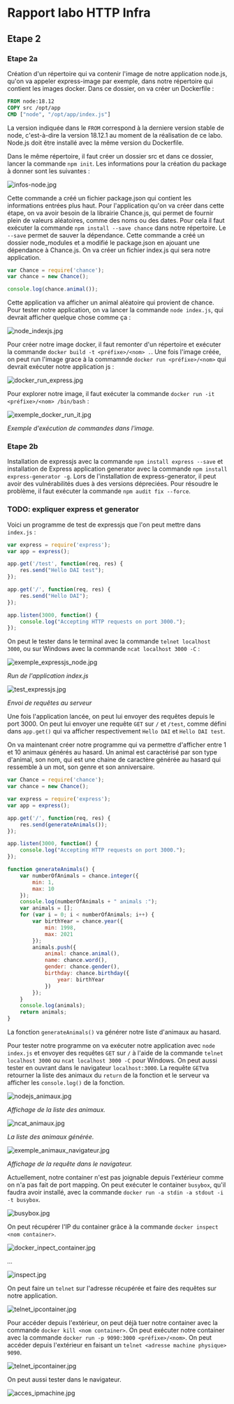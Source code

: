 # Rapport labo HTTP Infra

## Etape 2

### Etape 2a
Création d'un répertoire qui va contenir l'image de notre application node.js, qu'on va appeler express-image par exemple, dans notre répertoire qui contient les images docker. Dans ce dossier, on va créer un Dockerfile :

``` dockerfile
FROM node:18.12
COPY src /opt/app
CMD ["node", "/opt/app/index.js"]
```

La version indiquée dans le `FROM` correspond à la derniere version stable de node, c'est-à-dire la version 18.12.1 au moment de la réalisation de ce labo. Node.js doit être installé avec la même version du Dockerfile.

Dans le même répertoire, il faut créer un dossier src et dans ce dossier, lancer la commande `npm init`. Les informations pour la création du package à donner sont les suivantes :

![infos-node.jpg](figures/infos-nodejs.jpg)

Cette commande a créé un fichier package.json qui contient les informations entrées plus haut. Pour l'application qu'on va créer dans cette étape, on va avoir besoin de la librairie Chance.js, qui permet de fournir plein de valeurs aléatoires, comme des noms ou des dates. Pour cela il faut exécuter la commande `npm install --save chance` dans notre répertoire. Le `--save` permet de sauver la dépendance. Cette commande a créé un dossier node_modules et a modifié le package.json en ajouant une dépendance à Chance.js. On va créer un fichier index.js qui sera notre application.
``` js
var Chance = require('chance');
var chance = new Chance();

console.log(chance.animal());
```
Cette application va afficher un animal aléatoire qui provient de chance. Pour tester notre application, on va lancer la commande `node index.js`, qui devrait afficher quelque chose comme ça :

![node_indexjs.jpg](figures/node_indexjs.jpg)

Pour créer notre image docker, il faut remonter d'un répertoire et exécuter la commande `docker build -t <préfixe>/<nom> .`. Une fois l'image créée, on peut run l'image grace à la commamnde `docker run <préfixe>/<nom>` qui devrait exécuter notre application js :

![docker_run_express.jpg](figures/docker_run_express.jpg)

Pour explorer notre image, il faut exécuter la commande `docker run -it <préfixe>/<nom> /bin/bash` :

![exemple_docker_run_it.jpg](figures/exemple_docker_run_it.jpg)

*Exemple d'exécution de commandes dans l'image.*

### Etape 2b
Installation de expressjs avec la commande `npm install express --save` et installation de Express application generator avec la commande `npm install express-generator -g`. Lors de l'installation de express-generator, il peut avoir des vulnérabilités dues à des versions dépreciées. Pour résoudre le problème, il faut exécuter la commande `npm audit fix --force`.
### TODO: expliquer express et generator

Voici un programme de test de expressjs que l'on peut mettre dans `index.js` :

``` js
var express = require('express');
var app = express();

app.get('/test', function(req, res) {
    res.send("Hello DAI test");
});

app.get('/', function(req, res) {
    res.send("Hello DAI");
});

app.listen(3000, function() {
    console.log("Accepting HTTP requests on port 3000.");
});
```

On peut le tester dans le terminal avec la commande `telnet localhost 3000`, ou sur Windows avec la commande `ncat localhost 3000 -C` :

![exemple_expressjs_node.jpg](figures/exemple_expressjs_node.jpg)

*Run de l'application index.js*

![test_expressjs.jpg](figures/test_expressjs.jpg)

*Envoi de requêtes au serveur*

Une fois l'application lancée, on peut lui envoyer des requêtes depuis le port 3000. On peut lui envoyer une requête `GET` sur `/` et `/test`, comme défini dans `app.get()` qui va afficher respectivement `Hello DAI` et `Hello DAI test`.

On va maintenant créer notre programme qui va permettre d'afficher entre 1 et 10 animaux générés au hasard. Un animal est caractérisé par son type d'animal, son nom, qui est une chaine de caractère générée au hasard qui ressemble à un mot, son genre et son anniversaire.

``` js
var Chance = require('chance');
var chance = new Chance();

var express = require('express');
var app = express();

app.get('/', function(req, res) {
    res.send(generateAnimals());
});

app.listen(3000, function() {
    console.log("Accepting HTTP requests on port 3000.");
});

function generateAnimals() {
    var numberOfAnimals = chance.integer({
        min: 1,
        max: 10
    });
    console.log(numberOfAnimals + " animals :");
    var animals = [];
    for (var i = 0; i < numberOfAnimals; i++) {
        var birthYear = chance.year({
            min: 1998,
            max: 2021
        });
        animals.push({
            animal: chance.animal(),
            name: chance.word(),
            gender: chance.gender(),
            birthday: chance.birthday({
                year: birthYear
            })
        });
    }
    console.log(animals);
    return animals;
}
```
La fonction `generateAnimals()` va générer notre liste d'animaux au hasard.

Pour tester notre programme on va exécuter notre application avec `node index.js` et envoyer des requêtes `GET` sur `/` à l'aide de la commande `telnet localhost 3000` ou `ncat localhost 3000 -C` pour Windows. On peut aussi tester en ouvrant dans le navigateur `localhost:3000`. La requête `GET`va retourner la liste des animaux du `return` de la fonction et le serveur va afficher les `console.log()` de la fonction.
 
![nodejs_animaux.jpg](figures/nodejs_animaux.jpg)

*Affichage de la liste des animaux.*

![ncat_animaux.jpg](figures/ncat_animaux.jpg)

*La liste des animaux générée.*

![exemple_animaux_navigateur.jpg](figures/exemple_animaux_navigateur.jpg)

*Affichage de la requête dans le navigateur.*

Actuellement, notre container n'est pas joignable depuis l'extérieur comme on n'a pas fait de port mapping. On peut exécuter le container `busybox`, qu'il faudra avoir installé, avec la commande `docker run -a stdin -a stdout -i -t busybox`. 

![busybox.jpg](figures/busybox.jpg)

On peut récupérer l'IP du container grâce à la commande `docker inspect <nom container>`. 

![docker_inpect_container.jpg](figures/docker_inpect_container.jpg)

*...*

![inspect.jpg](figures/inspect.jpg)

On peut faire un `telnet` sur l'adresse récupérée et faire des requêtes sur notre application. 

![telnet_ipcontainer.jpg](figures/telnet_ipcontainer.jpg)

Pour accéder depuis l'extérieur, on peut déjà tuer notre container avec la commande `docker kill <nom container>`. On peut exécuter notre container avec la commande `docker run -p 9090:3000 <préfixe>/<nom>`. On peut accéder depuis l'extérieur en faisant un `telnet <adresse machine physique> 9090`. 

![telnet_ipcontainer.jpg](figures/telnet_ipmachine.jpg)

On peut aussi tester dans le navigateur.

![acces_ipmachine.jpg](figures/acces_ipmachine.jpg)